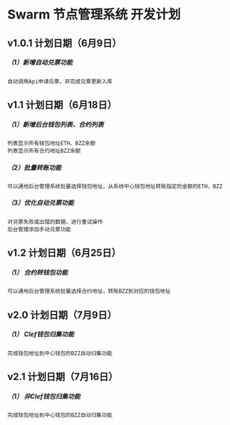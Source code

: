 

# Swarm 节点管理系统 开发计划

## v1.0.1 计划日期（6月9日）
##### （1）新增自动兑票功能
```
自动调用Api申请兑票，并完成兑票更新入库
```

## v1.1 计划日期（6月18日）
##### （1）新增后台钱包列表、合约列表 
```
列表显示所有钱包地址ETH、BZZ余额
列表显示所有合约地址BZZ余额
```
##### （2）批量转账功能
`可以通地后台管理系统批量选择钱包地址，从系统中心钱包地址转账指定的金额的ETH、BZZ`

##### （3）优化自动兑票功能
```
对兑票失败或出错的数据，进行重试操作
后台管理添加手动兑票功能
```

## v1.2 计划日期（6月25日）
##### （1） 合约转钱包功能
`可以通地后台管理系统批量选择合约地址，转账BZZ到对应的钱包地址`

## v2.0 计划日期（7月9日）
##### （1） Clef钱包归集功能
`完成钱包地址到中心钱包的BZZ自动归集功能`

## v2.1 计划日期（7月16日）
##### （1） 非Clef钱包归集功能
`完成钱包地址到中心钱包的BZZ自动归集功能`
